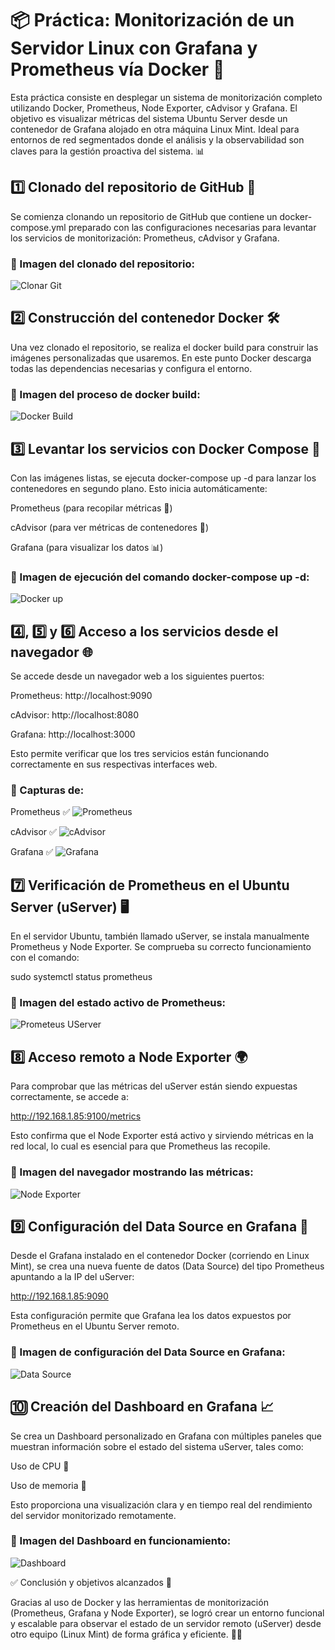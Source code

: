 # 📦 Práctica: Monitorización de un Servidor Linux con Grafana y Prometheus vía Docker 🐳

Esta práctica consiste en desplegar un sistema de monitorización completo utilizando Docker, Prometheus, Node Exporter, cAdvisor y Grafana. El objetivo es visualizar métricas del sistema Ubuntu Server desde un contenedor de Grafana alojado en otra máquina Linux Mint. Ideal para entornos de red segmentados donde el análisis y la observabilidad son claves para la gestión proactiva del sistema. 📊

## 1️⃣ Clonado del repositorio de GitHub 🧬

Se comienza clonando un repositorio de GitHub que contiene un docker-compose.yml preparado con las configuraciones necesarias para levantar los servicios de monitorización: Prometheus, cAdvisor y Grafana.

### 📸 Imagen del clonado del repositorio:

![Clonar Git](https://github.com/marconajcoz/pps-1033563/raw/main/RA5/RA5_3/assets/images/1-ClonarGitHub.PNG)

## 2️⃣ Construcción del contenedor Docker 🛠️

Una vez clonado el repositorio, se realiza el docker build para construir las imágenes personalizadas que usaremos. En este punto Docker descarga todas las dependencias necesarias y configura el entorno.

### 📸 Imagen del proceso de docker build:

![Docker Build](https://github.com/marconajcoz/pps-1033563/raw/main/RA5/RA5_3/assets/images/2-BuildDocker.PNG)

## 3️⃣ Levantar los servicios con Docker Compose 🚀

Con las imágenes listas, se ejecuta docker-compose up -d para lanzar los contenedores en segundo plano. Esto inicia automáticamente:

Prometheus (para recopilar métricas 🧠)

cAdvisor (para ver métricas de contenedores 🐳)

Grafana (para visualizar los datos 📊)

### 📸 Imagen de ejecución del comando docker-compose up -d:

![Docker up](https://github.com/marconajcoz/pps-1033563/raw/main/RA5/RA5_3/assets/images/3-LevantarServicios.PNG)

## 4️⃣, 5️⃣ y 6️⃣ Acceso a los servicios desde el navegador 🌐

Se accede desde un navegador web a los siguientes puertos:

Prometheus: http://localhost:9090

cAdvisor: http://localhost:8080

Grafana: http://localhost:3000

Esto permite verificar que los tres servicios están funcionando correctamente en sus respectivas interfaces web.

### 📸 Capturas de:

Prometheus ✅
![Prometheus](https://github.com/marconajcoz/pps-1033563/raw/main/RA5/RA5_3/assets/images/4-Prometheus.PNG)

cAdvisor ✅
![cAdvisor](https://github.com/marconajcoz/pps-1033563/raw/main/RA5/RA5_3/assets/images/5-cAdvisor.PNG)

Grafana ✅
![Grafana](https://github.com/marconajcoz/pps-1033563/raw/main/RA5/RA5_3/assets/images/6-Grafana.PNG)

## 7️⃣ Verificación de Prometheus en el Ubuntu Server (uServer) 🖥️

En el servidor Ubuntu, también llamado uServer, se instala manualmente Prometheus y Node Exporter. Se comprueba su correcto funcionamiento con el comando:

sudo systemctl status prometheus

### 📸 Imagen del estado activo de Prometheus:

![Prometeus UServer](https://github.com/marconajcoz/pps-1033563/raw/main/RA5/RA5_3/assets/images/7-PrometheusFuncionaEnUServer.PNG)

## 8️⃣ Acceso remoto a Node Exporter 🌍

Para comprobar que las métricas del uServer están siendo expuestas correctamente, se accede a:

http://192.168.1.85:9100/metrics

Esto confirma que el Node Exporter está activo y sirviendo métricas en la red local, lo cual es esencial para que Prometheus las recopile.

### 📸 Imagen del navegador mostrando las métricas:

![Node Exporter](https://github.com/marconajcoz/pps-1033563/raw/main/RA5/RA5_3/assets/images/8-MetricasUServer.PNG)

## 9️⃣ Configuración del Data Source en Grafana 📡

Desde el Grafana instalado en el contenedor Docker (corriendo en Linux Mint), se crea una nueva fuente de datos (Data Source) del tipo Prometheus apuntando a la IP del uServer:

http://192.168.1.85:9090

Esta configuración permite que Grafana lea los datos expuestos por Prometheus en el Ubuntu Server remoto.

### 📸 Imagen de configuración del Data Source en Grafana:

![Data Source](https://github.com/marconajcoz/pps-1033563/raw/main/RA5/RA5_3/assets/images/9-DataSourceHecho.PNG)

## 🔟 Creación del Dashboard en Grafana 📈

Se crea un Dashboard personalizado en Grafana con múltiples paneles que muestran información sobre el estado del sistema uServer, tales como:

Uso de CPU 🧠

Uso de memoria 💾

Esto proporciona una visualización clara y en tiempo real del rendimiento del servidor monitorizado remotamente.

### 📸 Imagen del Dashboard en funcionamiento:

![Dashboard](https://github.com/marconajcoz/pps-1033563/raw/main/RA5/RA5_3/assets/images/10-Monitorización.PNG)

✅ Conclusión y objetivos alcanzados 🎯

Gracias al uso de Docker y las herramientas de monitorización (Prometheus, Grafana y Node Exporter), se logró crear un entorno funcional y escalable para observar el estado de un servidor remoto (uServer) desde otro equipo (Linux Mint) de forma gráfica y eficiente. 🧑‍💻
